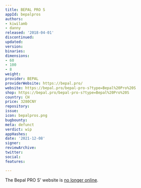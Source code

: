 ```yaml
---
title: BEPAL PRO S
appId: bepalpros
authors:
- kiwilamb
- danny
released: '2018-04-01'
discontinued: 
updated: 
version: 
binaries: 
dimensions:
- 60
- 100
- 8
weight: 
provider: BEPAL
providerWebsite: https://bepal.pro/
website: https://bepal.pro/bepal-pro-s?type=Bepal%20Pro%20S
shop: https://bepal.pro/bepal-pro-s?type=Bepal%20Pro%20S
country: CH
price: 3280CNY
repository: 
issue: 
icon: bepalpros.png
bugbounty: 
meta: defunct
verdict: wip
appHashes: 
date: '2021-12-08'
signer: 
reviewArchive: 
twitter: 
social: 
features: 

---
```


The Bepal PRO S' website is [no longer online](https://twitter.com/BitcoinWalletz/status/1466331090105233408).

